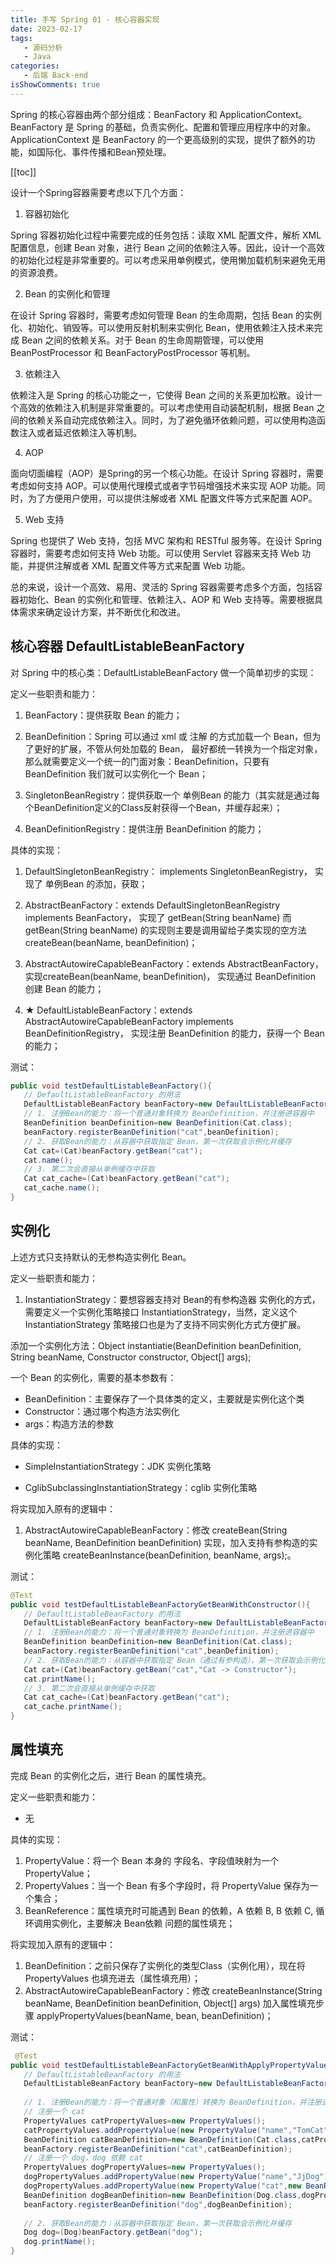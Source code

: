 ```yaml
---
title: 手写 Spring 01 - 核心容器实现
date: 2023-02-17
tags:
   - 源码分析
   - Java 
categories:
   - 后端 Back-end
isShowComments: true
---
```


<Boxx/>

Spring 的核心容器由两个部分组成：BeanFactory 和 ApplicationContext。BeanFactory 是 Spring 的基础，负责实例化、配置和管理应用程序中的对象。ApplicationContext 是 BeanFactory 的一个更高级别的实现，提供了额外的功能，如国际化、事件传播和Bean预处理。

<!-- more -->

[[toc]]

设计一个Spring容器需要考虑以下几个方面：

1. 容器初始化

Spring 容器初始化过程中需要完成的任务包括：读取 XML 配置文件，解析 XML 配置信息，创建 Bean 对象，进行 Bean 之间的依赖注入等。因此，设计一个高效的初始化过程是非常重要的。可以考虑采用单例模式，使用懒加载机制来避免无用的资源浪费。

2. Bean 的实例化和管理

在设计 Spring 容器时，需要考虑如何管理 Bean 的生命周期，包括 Bean 的实例化、初始化、销毁等。可以使用反射机制来实例化 Bean，使用依赖注入技术来完成 Bean 之间的依赖关系。对于 Bean 的生命周期管理，可以使用 BeanPostProcessor 和 BeanFactoryPostProcessor 等机制。

3. 依赖注入

依赖注入是 Spring 的核心功能之一，它使得 Bean 之间的关系更加松散。设计一个高效的依赖注入机制是非常重要的。可以考虑使用自动装配机制，根据 Bean 之间的依赖关系自动完成依赖注入。同时，为了避免循环依赖问题，可以使用构造函数注入或者延迟依赖注入等机制。

4. AOP

面向切面编程（AOP）是Spring的另一个核心功能。在设计 Spring 容器时，需要考虑如何支持 AOP。可以使用代理模式或者字节码增强技术来实现 AOP 功能。同时，为了方便用户使用，可以提供注解或者 XML 配置文件等方式来配置 AOP。

5. Web 支持

Spring 也提供了 Web 支持，包括 MVC 架构和 RESTful 服务等。在设计 Spring 容器时，需要考虑如何支持 Web 功能。可以使用 Servlet 容器来支持 Web 功能，并提供注解或者 XML 配置文件等方式来配置 Web 功能。

总的来说，设计一个高效、易用、灵活的 Spring 容器需要考虑多个方面，包括容器初始化、Bean 的实例化和管理、依赖注入、AOP 和 Web 支持等。需要根据具体需求来确定设计方案，并不断优化和改进。


## 核心容器 DefaultListableBeanFactory

对 Spring 中的核心类：DefaultListableBeanFactory 做一个简单初步的实现：

定义一些职责和能力：

1. BeanFactory：提供获取 Bean 的能力；

2. BeanDefinition：Spring 可以通过 xml 或 注解 的方式加载一个 Bean，但为了更好的扩展，不管从何处加载的 Bean， 最好都统一转换为一个指定对象，
   那么就需要定义一个统一的门面对象：BeanDefinition，只要有 BeanDefinition 我们就可以实例化一个 Bean；

3. SingletonBeanRegistry：提供获取一个 单例Bean 的能力（其实就是通过每个BeanDefinition定义的Class反射获得一个Bean，并缓存起来）；

4. BeanDefinitionRegistry：提供注册 BeanDefinition 的能力；

具体的实现：

1. DefaultSingletonBeanRegistry： implements SingletonBeanRegistry， 实现了 单例Bean 的添加，获取；

2. AbstractBeanFactory：extends DefaultSingletonBeanRegistry implements BeanFactory， 实现了 getBean(String beanName)
   而 getBean(String beanName) 的实现则主要是调用留给子类实现的空方法 createBean(beanName, beanDefinition)；

3. AbstractAutowireCapableBeanFactory：extends AbstractBeanFactory，实现createBean(beanName, beanDefinition)， 实现通过
   BeanDefinition 创建 Bean 的能力；

4. ★ DefaultListableBeanFactory：extends AbstractAutowireCapableBeanFactory implements BeanDefinitionRegistry， 实现注册
   BeanDefinition 的能力，获得一个 Bean 的能力；

测试：

```java
public void testDefaultListableBeanFactory(){
   // DefaultListableBeanFactory 的用法
   DefaultListableBeanFactory beanFactory=new DefaultListableBeanFactory();
   // 1. 注册Bean的能力：将一个普通对象转换为 BeanDefinition，并注册进容器中
   BeanDefinition beanDefinition=new BeanDefinition(Cat.class);
   beanFactory.registerBeanDefinition("cat",beanDefinition);
   // 2. 获取Bean的能力：从容器中获取指定 Bean，第一次获取会示例化并缓存
   Cat cat=(Cat)beanFactory.getBean("cat");
   cat.name();
   // 3. 第二次会直接从单例缓存中获取
   Cat cat_cache=(Cat)beanFactory.getBean("cat");
   cat_cache.name();
}
```

## 实例化

上述方式只支持默认的无参构造实例化 Bean。

定义一些职责和能力：

1. InstantiationStrategy：要想容器支持对 Bean的有参构造器 实例化的方式，需要定义一个实例化策略接口 InstantiationStrategy，当然，定义这个 InstantiationStrategy 策略接口也是为了支持不同实例化方式方便扩展。

添加一个实例化方法：Object instantiatie(BeanDefinition beanDefinition, String beanName, Constructor constructor, Object[] args);

一个 Bean 的实例化，需要的基本参数有：

- BeanDefinition：主要保存了一个具体类的定义，主要就是实例化这个类
- Constructor：通过哪个构造方法实例化
- args：构造方法的参数

具体的实现：

- SimpleInstantiationStrategy：JDK 实例化策略

- CglibSubclassingInstantiationStrategy：cglib 实例化策略

将实现加入原有的逻辑中：

1. AbstractAutowireCapableBeanFactory：修改 createBean(String beanName, BeanDefinition beanDefinition) 实现，加入支持有参构造的实例化策略  createBeanInstance(beanDefinition, beanName, args);。

测试：

```java
@Test
public void testDefaultListableBeanFactoryGetBeanWithConstructor(){
   // DefaultListableBeanFactory 的用法
   DefaultListableBeanFactory beanFactory=new DefaultListableBeanFactory();
   // 1. 注册Bean的能力：将一个普通对象转换为 BeanDefinition，并注册进容器中
   BeanDefinition beanDefinition=new BeanDefinition(Cat.class);
   beanFactory.registerBeanDefinition("cat",beanDefinition);
   // 2. 获取Bean的能力：从容器中获取指定 Bean（通过有参构造），第一次获取会示例化并缓存
   Cat cat=(Cat)beanFactory.getBean("cat","Cat -> Constructor");
   cat.printName();
   // 3. 第二次会直接从单例缓存中获取
   Cat cat_cache=(Cat)beanFactory.getBean("cat");
   cat_cache.printName();
}
```

## 属性填充

完成 Bean 的实例化之后，进行 Bean 的属性填充。

定义一些职责和能力：

- 无

具体的实现：

1. PropertyValue：将一个 Bean 本身的 字段名、字段值映射为一个 PropertyValue；
2. PropertyValues：当一个 Bean 有多个字段时，将 PropertyValue 保存为一个集合；
3. BeanReference：属性填充时可能遇到 Bean 的依赖，A 依赖 B, B 依赖 C, 循环调用实例化，主要解决 Bean依赖 问题的属性填充；

将实现加入原有的逻辑中：

1. BeanDefinition：之前只保存了实例化的类型Class（实例化用），现在将 PropertyValues 也填充进去（属性填充用）；
2. AbstractAutowireCapableBeanFactory：修改 createBeanInstance(String beanName, BeanDefinition beanDefinition, Object[] args)
   加入属性填充步骤 applyPropertyValues(beanName, bean, beanDefinition)；

测试：

```java
 @Test
public void testDefaultListableBeanFactoryGetBeanWithApplyPropertyValues(){
   // DefaultListableBeanFactory 的用法
   DefaultListableBeanFactory beanFactory=new DefaultListableBeanFactory();
   
   // 1. 注册Bean的能力：将一个普通对象（和属性）转换为 BeanDefinition，并注册进容器中
   // 注册一个 cat
   PropertyValues catPropertyValues=new PropertyValues();
   catPropertyValues.addPropertyValue(new PropertyValue("name","TomCat"));
   BeanDefinition catBeanDefinition=new BeanDefinition(Cat.class,catPropertyValues);
   beanFactory.registerBeanDefinition("cat",catBeanDefinition);
   // 注册一个 dog，dog 依赖 cat
   PropertyValues dogPropertyValues=new PropertyValues();
   dogPropertyValues.addPropertyValue(new PropertyValue("name","JjDog"));
   dogPropertyValues.addPropertyValue(new PropertyValue("cat",new BeanReference("cat")));
   BeanDefinition dogBeanDefinition=new BeanDefinition(Dog.class,dogPropertyValues);
   beanFactory.registerBeanDefinition("dog",dogBeanDefinition);
   
   // 2. 获取Bean的能力：从容器中获取指定 Bean，第一次获取会示例化并缓存
   Dog dog=(Dog)beanFactory.getBean("dog");
   dog.printName();
}
```

<Reward/>
